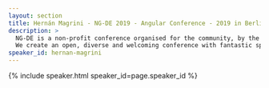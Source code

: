 ```yaml
---
layout: section
title: Hernán Magrini - NG-DE 2019 - Angular Conference - 2019 in Berlin
description: >
  NG-DE is a non-profit conference organised for the community, by the community.
  We create an open, diverse and welcoming conference with fantastic speakers and a warm and friendly environment. 
speaker_id: hernan-magrini
---
```


{% include speaker.html speaker_id=page.speaker_id %}

